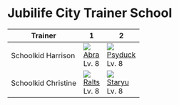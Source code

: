 # Jubilife City Trainer School

Trainer             | 1                                | 2                                
---                 | ---                              | ---                              
Schoolkid Harrison  | ![][063]<br> [Abra]<br> Lv. 8    | ![][054]<br> [Psyduck]<br> Lv. 8 
Schoolkid Christine | ![][280]<br> [Ralts]<br> Lv. 8   | ![][120]<br> [Staryu]<br> Lv. 8  



[Psyduck]: ../../pokemon_changes/054/
[Abra]: ../../pokemon_changes/063/
[Staryu]: ../../pokemon_changes/120/
[Ralts]: ../../pokemon_changes/280/
[054]: ../img/pokemon/054.png
[063]: ../img/pokemon/063.png
[120]: ../img/pokemon/120.png
[280]: ../img/pokemon/280.png

